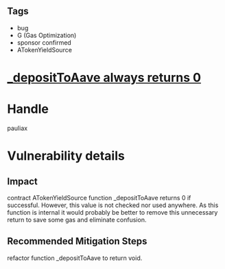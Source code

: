 ## Tags

- bug
- G (Gas Optimization)
- sponsor confirmed
- ATokenYieldSource

# [_depositToAave always returns 0](https://github.com/code-423n4/2021-06-pooltogether-findings/issues/80) 

# Handle

pauliax


# Vulnerability details

## Impact
contract ATokenYieldSource function _depositToAave returns 0 if successful. However, this value is not checked nor used anywhere. As this function is internal it would probably be better to remove this unnecessary return to save some gas and eliminate confusion.

## Recommended Mitigation Steps
refactor function _depositToAave to return void.


